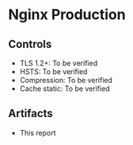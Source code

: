 # Nginx Production

## Controls

- TLS 1.2+: To be verified
- HSTS: To be verified
- Compression: To be verified
- Cache static: To be verified

## Artifacts

- This report
